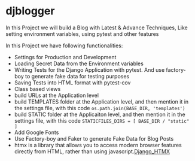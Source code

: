 # djblogger

 In this Project we will build a Blog with Latest & Advance Techniques, Like setting environment variables, using pytest and other features

In this Project we have following functionalities:

* Settings for Production and Development
* Loading Secret Data from the Environment variables
* Writing Tests for the Django Application with pytest. And use factory-boy to generate fake data for testing purposes
* Saving Tests into HTML format with pytest-cov
* Class based views
* build URLs at the Application level
* build TEMPLATES folder at the Application level, and then mention it in the settings file, with this code `os.path.join(BASE_DIR, 'templates')`
* build STATIC folder at the Applicaiton level, and then mention it in the settings file, with this code `STATICFILES_DIRS = [
    BASE_DIR / "static"
]`
* Add Google Fonts
* Use Factory-boy and Faker to generate Fake Data for Blog Posts
* htmx is a library that allows you to access modern browser features directly from HTML, rather than using javascript.[Django_HTMX]('https://pypi.org/project/django-htmx/')
